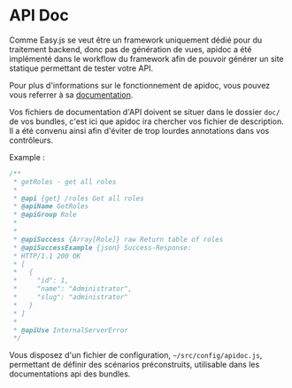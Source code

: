# API Doc

Comme Easy.js se veut être un framework uniquement dédié pour du traitement backend, donc pas de génération de vues, apidoc a été implémenté dans le workflow du framework afin de pouvoir générer un site statique permettant de tester votre API.

Pour plus d'informations sur le fonctionnement de apidoc, vous pouvez vous referrer à sa [documentation](apidocjs.com).

Vos fichiers de documentation d'API doivent se situer dans le dossier `doc/` de vos bundles, c'est ici que apidoc ira chercher vos fichier de description. Il a été convenu ainsi afin d'éviter de trop lourdes annotations dans vos contrôleurs.

Example :

```javascript
/** 
 * getRoles - get all roles 
 * 
 * @api {get} /roles Get all roles 
 * @apiName GetRoles 
 * @apiGroup Role 
 * 
 * 
 * @apiSuccess {Array[Role]} raw Return table of roles 
 * @apiSuccessExample {json} Success-Response: 
 * HTTP/1.1 200 OK 
 * [ 
 *   { 
 *     "id": 1, 
 *     "name": "Administrator", 
 *     "slug": "administrator" 
 *   } 
 * ] 
 * 
 * @apiUse InternalServerError 
 */
```

Vous disposez d'un fichier de configuration, `~/src/config/apidoc.js`, permettant de définir des scénarios préconstruits, utilisable dans les documentations api des bundles.
